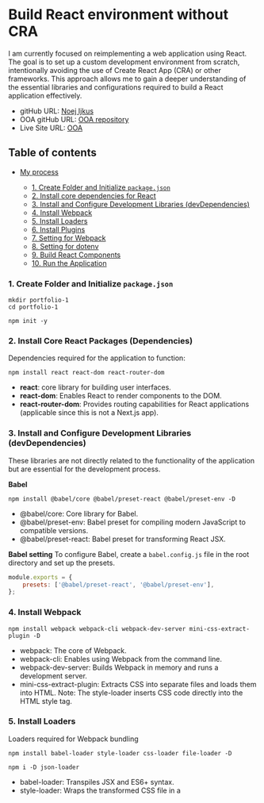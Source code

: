 # Build React environment without CRA

I am currently focused on reimplementing a web application using React. The goal is to set up a custom development environment from scratch, intentionally avoiding the use of Create React App (CRA) or other frameworks. This approach allows me to gain a deeper understanding of the essential libraries and configurations required to build a React application effectively.

-    gitHub URL: [Noej Ijkus](https://github.com/ijkuS)
-    OOA gitHub URL: [OOA repository](https://github.com/ijkuS/ooa-6)
-    Live Site URL: [OOA](https://ijkus.github.io/ooa-6/)

## Table of contents

-    [My process](#my-process)

     -    [1. Create Folder and Initialize `package.json`](#1-create-folder-and-initialize-packagejson)
     -    [2. Install core dependencies for React](#2-install-core-react-packages-dependencies)
     -    [3. Install and Configure Development Libraries (devDependencies)](#3-install-and-configure-development-libraries-devdependencies)
     -    [4. Install Webpack](#4-install-webpack)
     -    [5. Install Loaders](#5-install-loaders)
     -    [6. Install Plugins](#6-install-plugins)
     -    [7. Setting for Webpack](#7-setting-for-webpack)
     -    [8. Setting for dotenv](#8-setting-for-dotenv)
     -    [9. Build React Components](#9-build-react-components)
     -    [10. Run the Application](#10-run-the-application)

### 1. Create Folder and Initialize `package.json`

```shell
mkdir portfolio-1
cd portfolio-1

npm init -y
```

### 2. Install Core React Packages (Dependencies)

Dependencies required for the application to function:

```shell
npm install react react-dom react-router-dom
```

-    **react**: core library for building user interfaces.
-    **react-dom**: Enables React to render components to the DOM.
-    **react-router-dom**: Provides routing capabilities for React applications (applicable since this is not a Next.js app).

### 3. Install and Configure Development Libraries (devDependencies)

These libraries are not directly related to the functionality of the application but are essential for the development process.

**Babel**

```shell
npm install @babel/core @babel/preset-react @babel/preset-env -D
```

-    @babel/core: Core library for Babel.
-    @babel/preset-env: Babel preset for compiling modern JavaScript to compatible versions.
-    @babel/preset-react: Babel preset for transforming React JSX.

**Babel setting**
To configure Babel, create a `babel.config.js` file in the root directory and set up the presets.

```js
module.exports = {
	presets: ['@babel/preset-react', '@babel/preset-env'],
};
```

### 4. Install Webpack

```shell
npm install webpack webpack-cli webpack-dev-server mini-css-extract-plugin -D
```

-    webpack: The core of Webpack.
-    webpack-cli: Enables using Webpack from the command line.
-    webpack-dev-server: Builds Webpack in memory and runs a development server.
-    mini-css-extract-plugin: Extracts CSS into separate files and loads them into HTML.
     Note: The style-loader inserts CSS code directly into the HTML style tag.

### 5. Install Loaders

Loaders required for Webpack bundling

```shell
npm install babel-loader style-loader css-loader file-loader -D

npm i -D json-loader
```

-    babel-loader: Transpiles JSX and ES6+ syntax.
-    style-loader: Wraps the transformed CSS file in a <style> tag and inserts it into the DOM.
-    css-loader: Transforms CSS files into a format that JavaScript can understand.
-    file-loader: Loads files such as images and fonts.
-    json-loader: Loads JSON files

### 6. Install Plugins

```shell
npm install html-webpack-plugin clean-webpack-plugin mini-css-extract-plugin dotenv -D
```

-    html-webpack-plugin: Inserts bundled JavaScript files into the HTML file and moves it to the folder where the bundled output is stored.
-    clean-webpack-plugin: Removes previous bundling results each time a new bundle is created.
-    mini-css-extract-plugin: Converts CSS into separate files.
-    dotenv: Loads environment variables from a .env file into the application.

### 7. Setting for Webpack

Create `webpack.config.js` file in the root directory and set up the presets.

### 8. Setting for dotenv

Update `webpack.config.js` file to use dotenv

### 9. Build React Components

-    1.   public/index.html
-    2.   src/App.jsx
-    3.   src/index.js

```
public
 ┗ index.html

src
 ┣ styles
 ┃ ┗ test.css
 ┣ App.jsx
 ┣ index.css
 ┗ index.js
```

### 10. Run the Application

Run the application using the script commands defined in `package.json`.

```shell
npm run dev
```
